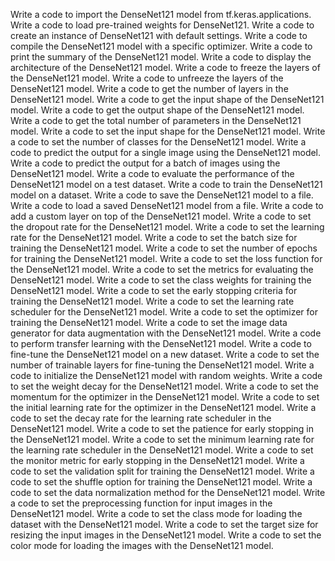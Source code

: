 Write a code to import the DenseNet121 model from tf.keras.applications.
Write a code to load pre-trained weights for DenseNet121.
Write a code to create an instance of DenseNet121 with default settings.
Write a code to compile the DenseNet121 model with a specific optimizer.
Write a code to print the summary of the DenseNet121 model.
Write a code to display the architecture of the DenseNet121 model.
Write a code to freeze the layers of the DenseNet121 model.
Write a code to unfreeze the layers of the DenseNet121 model.
Write a code to get the number of layers in the DenseNet121 model.
Write a code to get the input shape of the DenseNet121 model.
Write a code to get the output shape of the DenseNet121 model.
Write a code to get the total number of parameters in the DenseNet121 model.
Write a code to set the input shape for the DenseNet121 model.
Write a code to set the number of classes for the DenseNet121 model.
Write a code to predict the output for a single image using the DenseNet121 model.
Write a code to predict the output for a batch of images using the DenseNet121 model.
Write a code to evaluate the performance of the DenseNet121 model on a test dataset.
Write a code to train the DenseNet121 model on a dataset.
Write a code to save the DenseNet121 model to a file.
Write a code to load a saved DenseNet121 model from a file.
Write a code to add a custom layer on top of the DenseNet121 model.
Write a code to set the dropout rate for the DenseNet121 model.
Write a code to set the learning rate for the DenseNet121 model.
Write a code to set the batch size for training the DenseNet121 model.
Write a code to set the number of epochs for training the DenseNet121 model.
Write a code to set the loss function for the DenseNet121 model.
Write a code to set the metrics for evaluating the DenseNet121 model.
Write a code to set the class weights for training the DenseNet121 model.
Write a code to set the early stopping criteria for training the DenseNet121 model.
Write a code to set the learning rate scheduler for the DenseNet121 model.
Write a code to set the optimizer for training the DenseNet121 model.
Write a code to set the image data generator for data augmentation with the DenseNet121 model.
Write a code to perform transfer learning with the DenseNet121 model.
Write a code to fine-tune the DenseNet121 model on a new dataset.
Write a code to set the number of trainable layers for fine-tuning the DenseNet121 model.
Write a code to initialize the DenseNet121 model with random weights.
Write a code to set the weight decay for the DenseNet121 model.
Write a code to set the momentum for the optimizer in the DenseNet121 model.
Write a code to set the initial learning rate for the optimizer in the DenseNet121 model.
Write a code to set the decay rate for the learning rate scheduler in the DenseNet121 model.
Write a code to set the patience for early stopping in the DenseNet121 model.
Write a code to set the minimum learning rate for the learning rate scheduler in the DenseNet121 model.
Write a code to set the monitor metric for early stopping in the DenseNet121 model.
Write a code to set the validation split for training the DenseNet121 model.
Write a code to set the shuffle option for training the DenseNet121 model.
Write a code to set the data normalization method for the DenseNet121 model.
Write a code to set the preprocessing function for input images in the DenseNet121 model.
Write a code to set the class mode for loading the dataset with the DenseNet121 model.
Write a code to set the target size for resizing the input images in the DenseNet121 model.
Write a code to set the color mode for loading the images with the DenseNet121 model.